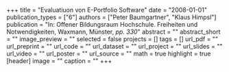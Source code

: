 +++
title = "Evaluatiuon von E-Portfolio Software"
date = "2008-01-01"
publication_types = ["6"]
authors = ["Peter Baumgartner", "Klaus Himpsl"]
publication = "In: Offener Bildungsraum Hochschule. Freiheiten und Notwendigkeiten, Waxmann, Münster, _pp. 330_"
abstract = ""
abstract_short = ""
image_preview = ""
selected = false
projects = []
tags = []
url_pdf = ""
url_preprint = ""
url_code = ""
url_dataset = ""
url_project = ""
url_slides = ""
url_video = ""
url_poster = ""
url_source = ""
math = true
highlight = true
[header]
image = ""
caption = ""
+++
